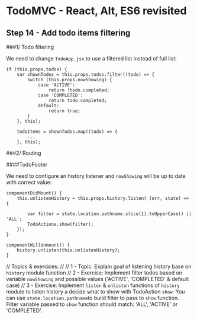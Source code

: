 
# TodoMVC - React, Alt, ES6 revisited


## Step 14 - Add todo items filtering


###1/ Todo filtering

We need to change `TodoApp.jsx` to use a filtered list instead of full list: 
``` 
if (this.props.todos) {
    var shownTodos = this.props.todos.filter((todo) => {
        switch (this.props.nowShowing) {
            case 'ACTIVE':
                return !todo.completed;
            case 'COMPLETED':
                return todo.completed;
            default:
                return true;
        }
    }, this);

    todoItems = shownTodos.map((todo) => {
        ...
    }, this);
``` 


###2/ Routing

####TodoFooter

We need to configure an history listener and `nowShowing` will be up to date with correct value:

``` 
componentDidMount() {
    this.unlistenHistory = this.props.history.listen( (err, state) => {

        var filter = state.location.pathname.slice(1).toUpperCase() || 'ALL';
        TodoActions.show(filter);
    });
}

componentWillUnmount() {
    history.unlisten(this.unlistenHistory);
}
``` 


// Topics & exercices:
//
// 1 - Topic: Explain goal of listening history base on `history` module function
// 2 - Exercise: Implement filter todos based on variable `nowShowing` and possible values ('ACTIVE', 'COMPLETED' & default case)
// 3 - Exercise: Implement `listen` & `unlisten` functions of `history` module to listen history a decide what to show with TodoAction `show`. You can use `state.location.pathname`to build filter to pass to `show` function. Filter variable passed to `show` function should match: 'ALL', 'ACTIVE' or 'COMPLETED'. 
